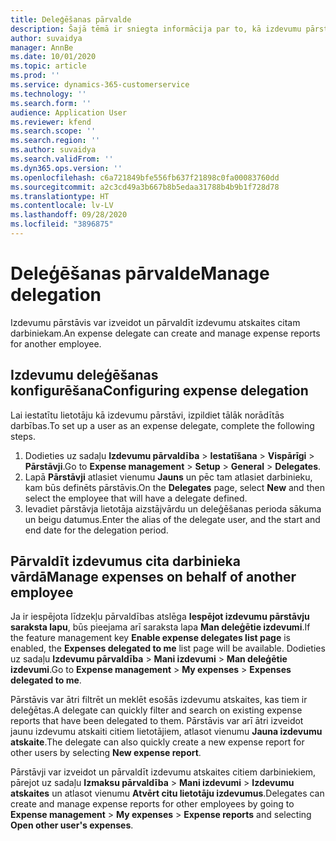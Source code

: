 ```yaml
---
title: Deleģēšanas pārvalde
description: Šajā tēmā ir sniegta informācija par to, kā izdevumu pārstāvis var izveidot un pārvaldīt izdevumu atskaites citam darbiniekam.
author: suvaidya
manager: AnnBe
ms.date: 10/01/2020
ms.topic: article
ms.prod: ''
ms.service: dynamics-365-customerservice
ms.technology: ''
ms.search.form: ''
audience: Application User
ms.reviewer: kfend
ms.search.scope: ''
ms.search.region: ''
ms.author: suvaidya
ms.search.validFrom: ''
ms.dyn365.ops.version: ''
ms.openlocfilehash: c6a721849bfe556fb637f21898c0fa00083760dd
ms.sourcegitcommit: a2c3cd49a3b667b8b5edaa31788b4b9b1f728d78
ms.translationtype: HT
ms.contentlocale: lv-LV
ms.lasthandoff: 09/28/2020
ms.locfileid: "3896875"
---
```

# <a name="manage-delegation"></a><span data-ttu-id="54b0f-103">Deleģēšanas pārvalde</span><span class="sxs-lookup"><span data-stu-id="54b0f-103">Manage delegation</span></span>
<span data-ttu-id="54b0f-104">Izdevumu pārstāvis var izveidot un pārvaldīt izdevumu atskaites citam darbiniekam.</span><span class="sxs-lookup"><span data-stu-id="54b0f-104">An expense delegate can create and manage expense reports for another employee.</span></span>

## <a name="configuring-expense-delegation"></a><span data-ttu-id="54b0f-105">Izdevumu deleģēšanas konfigurēšana</span><span class="sxs-lookup"><span data-stu-id="54b0f-105">Configuring expense delegation</span></span>

<span data-ttu-id="54b0f-106">Lai iestatītu lietotāju kā izdevumu pārstāvi, izpildiet tālāk norādītās darbības.</span><span class="sxs-lookup"><span data-stu-id="54b0f-106">To set up a user as an expense delegate, complete the following steps.</span></span> 
1. <span data-ttu-id="54b0f-107">Dodieties uz sadaļu **Izdevumu pārvaldība** > **Iestatīšana** > **Vispārīgi** > **Pārstāvji**.</span><span class="sxs-lookup"><span data-stu-id="54b0f-107">Go to **Expense management** > **Setup** > **General** > **Delegates**.</span></span> 
2. <span data-ttu-id="54b0f-108">Lapā **Pārstāvji** atlasiet vienumu **Jauns** un pēc tam atlasiet darbinieku, kam būs definēts pārstāvis.</span><span class="sxs-lookup"><span data-stu-id="54b0f-108">On the **Delegates** page, select **New** and then select the employee that will have a delegate defined.</span></span> 
3. <span data-ttu-id="54b0f-109">Ievadiet pārstāvja lietotāja aizstājvārdu un deleģēšanas perioda sākuma un beigu datumus.</span><span class="sxs-lookup"><span data-stu-id="54b0f-109">Enter the alias of the delegate user, and the start and end date for the delegation period.</span></span>

## <a name="manage-expenses-on-behalf-of-another-employee"></a><span data-ttu-id="54b0f-110">Pārvaldīt izdevumus cita darbinieka vārdā</span><span class="sxs-lookup"><span data-stu-id="54b0f-110">Manage expenses on behalf of another employee</span></span>

<span data-ttu-id="54b0f-111">Ja ir iespējota līdzekļu pārvaldības atslēga **Iespējot izdevumu pārstāvju saraksta lapu**, būs pieejama arī saraksta lapa **Man deleģētie izdevumi**.</span><span class="sxs-lookup"><span data-stu-id="54b0f-111">If the feature management key **Enable expense delegates list page** is enabled, the **Expenses delegated to me** list page will be available.</span></span> <span data-ttu-id="54b0f-112">Dodieties uz sadaļu **Izdevumu pārvaldība** > **Mani izdevumi** > **Man deleģētie izdevumi**.</span><span class="sxs-lookup"><span data-stu-id="54b0f-112">Go to **Expense management** > **My expenses** > **Expenses delegated to me**.</span></span>

<span data-ttu-id="54b0f-113">Pārstāvis var ātri filtrēt un meklēt esošās izdevumu atskaites, kas tiem ir deleģētas.</span><span class="sxs-lookup"><span data-stu-id="54b0f-113">A delegate can quickly filter and search on existing expense reports that have been delegated to them.</span></span> <span data-ttu-id="54b0f-114">Pārstāvis var arī ātri izveidot jaunu izdevumu atskaiti citiem lietotājiem, atlasot vienumu **Jauna izdevumu atskaite**.</span><span class="sxs-lookup"><span data-stu-id="54b0f-114">The delegate can also quickly create a new expense report for other users by selecting **New expense report**.</span></span>

<span data-ttu-id="54b0f-115">Pārstāvji var izveidot un pārvaldīt izdevumu atskaites citiem darbiniekiem, pārejot uz sadaļu **Izmaksu pārvaldība** > **Mani izdevumi** > **Izdevumu atskaites** un atlasot vienumu **Atvērt citu lietotāju izdevumus**.</span><span class="sxs-lookup"><span data-stu-id="54b0f-115">Delegates can create and manage expense reports for other employees by going to **Expense management** > **My expenses** > **Expense reports** and selecting **Open other user's expenses**.</span></span>
